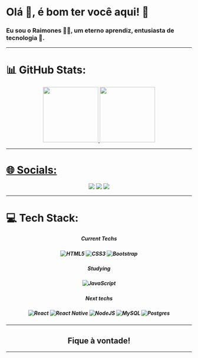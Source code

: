 <h1> Olá 👋, <span>é bom ter você aqui! 🤝</span> </h1>

<h3> Eu sou o Raimones 🙋‍♂‍, um eterno aprendiz, entusiasta de tecnologia 🤖. </h3>

----

<h1> 📊 GitHub Stats: </h1>
<div align="center">
  <a href="https://github.com/raimonesbarros">
  <img height="150em" src="https://github-readme-stats.vercel.app/api?username=raimonesbarros&show_icons=true&theme=dark&include_all_commits=true&count_private=true"/>
  <img height="150em" src="https://github-readme-stats.vercel.app/api/top-langs/?username=raimonesbarros&layout=compact&langs_count=7&theme=dark">
</div>
<!--<p> *Os commits não estão sendo usados corretamente, eu sei, está sendo apenas minha maneira de acompanhar meu progresso de prática diária.<br>
    A meta de 2023 é praticar todos os dias. Agradeço a compreensão.</p> -->

----

<h1> 🌐 Socials: </h1>
<div align="center">
  <a href="https://www.linkedin.com/in/raimones-barros-b6577492/" target="_blank"><img src="https://img.shields.io/badge/-LinkedIn-%230077B5?style=for-the-badge&logo=linkedin&logoColor=white" target="_blank"></a>
  <a href="https://www.instagram.com/silvabarross/" target="_blank"><img src="https://img.shields.io/badge/-Instagram-%23E4405F?style=for-the-badge&logo=instagram&logoColor=white" target="_blank"></a>
  <a href = "mailto:raimonesrsb@gmail.com"><img src="https://img.shields.io/badge/-Gmail-%23333?style=for-the-badge&logo=gmail&logoColor=white" target="_blank"></a>
</div>

----

<h1> 💻 Tech Stack: </h1>
  
<div align="center">

<h5> Current Techs <h5>
  
![HTML5](https://img.shields.io/badge/html5-%23E34F26.svg?style=for-the-badge&logo=html5&logoColor=white) ![CSS3](https://img.shields.io/badge/css3-%231572B6.svg?style=for-the-badge&logo=css3&logoColor=white) ![Bootstrap](https://img.shields.io/badge/bootstrap-%23563D7C.svg?style=for-the-badge&logo=bootstrap&logoColor=white)

<h5> Studying <h5>
  
![JavaScript](https://img.shields.io/badge/javascript-%23323330.svg?style=for-the-badge&logo=javascript&logoColor=%23F7DF1E)

<h5> Next techs <h5>
  
![React](https://img.shields.io/badge/react-%2320232a.svg?style=for-the-badge&logo=react&logoColor=%2361DAFB) ![React Native](https://img.shields.io/badge/react_native-%2320232a.svg?style=for-the-badge&logo=react&logoColor=%2361DAFB) ![NodeJS](https://img.shields.io/badge/node.js-6DA55F?style=for-the-badge&logo=node.js&logoColor=white) ![MySQL](https://img.shields.io/badge/mysql-%2300f.svg?style=for-the-badge&logo=mysql&logoColor=white) ![Postgres](https://img.shields.io/badge/postgres-%23316192.svg?style=for-the-badge&logo=postgresql&logoColor=white)

</div>
  
----
  
<h2 align="center">Fique à vontade!</h2>
  
----

<!-- cobrinha escondida
<div align="center">
  
  ![Snake animation](https://github.com/raimonesbarros/raimonesbarros/blob/output/github-contribution-grid-snake.svg)

</div>

<!-- Proudly created with GPRM ( https://gprm.itsvg.in ) -->
<!--
**raimonesbarros/raimonesbarros** is a ✨ _special_ ✨ repository because its `README.md` (this file) appears on your GitHub profile.

Here are some ideas to get you started:
